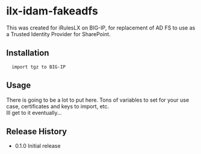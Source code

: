 # ilx-idam-fakeadfs

This was created for iRulesLX on BIG-IP, for replacement of AD FS to use as a Trusted Identity Provider for SharePoint.  

## Installation
```
  import tgz to BIG-IP
```
## Usage
There is going to be a lot to put here.  Tons of variables to set for your use case, certificates and keys to import, etc.  
Ill get to it eventually...

## Release History

* 0.1.0 Initial release
